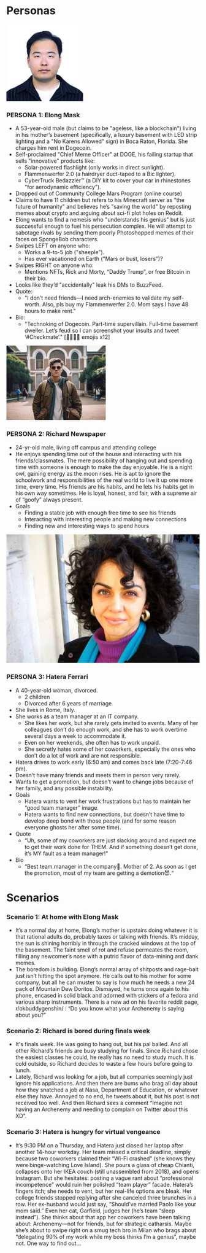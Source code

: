 # Personas

![elong_mask](elong_mask.png)

### PERSONA 1: Elong Mask

- A 53-year-old male (but claims to be "ageless, like a blockchain")  living in his mother’s basement (specifically, a luxury basement with LED strip lighting and a "No Karens Allowed" sign) in Boca Raton, Florida. She charges him rent in Dogecoin.
- Self-proclaimed "Chief Meme Officer" at DOGE, his failing startup that sells "innovative" products like:
  - Solar-powered flashlight (only works in direct sunlight).
  - Flammenwerfer 2.0 (a hairdryer duct-taped to a Bic lighter).
  - CyberTruck Bedazzler™ (a DIY kit to cover your car in rhinestones "for aerodynamic efficiency").
- Dropped out of Community College Mars Program (online course)
- Claims to have 11 children but refers to his Minecraft server as "the future of humanity" and believes he’s "saving the world" by reposting memes about crypto and arguing about sci-fi plot holes on Reddit.
- Elong wants to find a nemesis who "understands his genius" but is just successful enough to fuel his persecution complex. He will attempt to sabotage rivals by sending them poorly Photoshopped memes of their faces on SpongeBob characters.
- Swipes LEFT on anyone who:
  - Works a 9-to-5 job ("sheeple").
  - Has ever vacationed on Earth ("Mars or bust, losers")?
- Swipes RIGHT on anyone who:
  - Mentions NFTs, Rick and Morty, “Daddy Trump”, or free Bitcoin in their bio.
- Looks like they’d "accidentally" leak his DMs to BuzzFeed.
- Quote:
  - "I don’t need friends—I need arch-enemies to validate my self-worth. Also, pls buy my Flammenwerfer 2.0. Mom says I have 48 hours to make rent."
- Bio:
  - "Technoking of Dogecoin. Part-time supervillain. Full-time basement dweller. Let’s feud so I can screenshot your insults and tweet ‘#Checkmate’." [🚀🔥💎🙌 emojis x12]

![richard_newspaper](richard_newspaper.jpg)

### PERSONA 2: Richard Newspaper

- 24-yr-old male, living off campus and attending college
- He enjoys spending time out of the house and interacting with his friends/classmates. The mere possibility of hanging out and spending time with someone is enough to make the day enjoyable. He is a night owl, gaining energy as the moon rises. He is apt to ignore the schoolwork and responsibilities of the real world to live it up one more time, every time. His friends are his habits, and he lets his habits get in his own way sometimes. He is loyal, honest, and fair, with a supreme air of “goofy” always present.
- Goals
  - Finding a stable job with enough free time to see his friends
  - Interacting with interesting people and making new connections
  - Finding new and interesting ways to spend hours

![hatera_ferrari](hatera_ferrari.jpg)

### PERSONA 3: Hatera Ferrari

- A 40-year-old woman, divorced.
  - 2 children
  - Divorced after 6 years of marriage
- She lives in Rome, Italy.
- She works as a team manager at an IT company.
  - She likes her work, but she rarely gets invited to events. Many of her colleagues don’t do enough work, and she has to work overtime several days a week to accommodate it.
  - Even on her weekends, she often has to work unpaid.
  - She secretly hates some of her coworkers, especially the ones who don’t do a lot of work and are not responsible.
- Hatera drives to work early (6:50 am) and comes back late (7:20-7:46 pm).
- Doesn’t have many friends and meets them in person very rarely.
- Wants to get a promotion, but doesn’t want to change jobs because of her family, and any possible instability.
- Goals
  - Hatera wants to vent her work frustrations but has to maintain her “good team manager” image.
  - Hatera wants to find new connections, but doesn’t have time to develop deep bond with those people (and for some reason everyone ghosts her after some time).
- Quote
  - “Uh, some of my coworkers are just slacking around and expect me to get their work done for THEM. And if something doesn’t get done, it’s MY fault as a team manager!”
- Bio
  - “Best team manager in the company🏢.  Mother of 2. As soon as I get the promotion, most of my team are getting a demotion😈.“

# Scenarios

### Scenario 1: At home with Elong Mask
- It’s a normal day at home, Elong’s mother is upstairs doing whatever it is that rational adults do, probably taxes or talking with friends. It’s midday, the sun is shining horribly in through the cracked windows at the top of the basement. The faint smell of rot and refuse permeates the room, filling any newcomer’s nose with a putrid flavor of data-mining and dank memes.
- The boredom is building. Elong’s normal array of shitposts and rage-bait just isn’t hitting the spot anymore. He calls out to his mother for some company, but all he can muster to say is how much he needs a new 24 pack of Mountain Dew Doritos. Dismayed, he turns once again to his phone, encased in solid black and adorned with stickers of a fedora and various sharp instruments. There is a new ad on his favorite reddit page, r/okbuddygenshin/ : “Do you know what your Archenemy is saying about you?”

### Scenario 2: Richard is bored during finals week
- It's finals week. He was going to hang out, but his pal bailed. And all other Richard’s friends are busy studying for finals. Since Richard chose the easiest classes he could, he really has no need to study much. It is cold outside, so Richard decides to waste a few hours before going to lunch.
- Lately, Richard was looking for a job, but all companies seemingly just ignore his applications. And then there are bums who brag all day about how they snatched a job at Nasa, Department of Education, or whatever else they have. Annoyed to no end, he tweets about it, but his post is not received too well. And then Richard sees a comment “Imagine not having an Archenemy and needing to complain on Twitter about this XD”.

### Scenario 3: Hatera is hungry for virtual vengeance
- It’s 9:30 PM on a Thursday, and Hatera just closed her laptop after another 14-hour workday. Her team missed a critical deadline, simply because two coworkers claimed their “Wi-Fi crashed” (she knows they were binge-watching Love Island). She pours a glass of cheap Chianti, collapses onto her IKEA couch (still unassembled from 2018), and opens Instagram. But she hesitates: posting a vague rant about “professional incompetence” would ruin her polished “team player” facade. Hatera’s fingers itch; she needs to vent, but her real-life options are bleak. Her college friends stopped replying after she canceled three brunches in a row. Her ex-husband would just say, “Should’ve married Paolo like your mom said.” Even her cat, Garfield, judges her (he’s team “sleep instead”). She thinks about that app her coworkers have been talking about: Archenemy—not for friends, but for strategic catharsis. Maybe she’s about to swipe right on a smug tech bro in Milan who brags about “delegating 90% of my work while my boss thinks I’m a genius”, maybe not. One way to find out…
